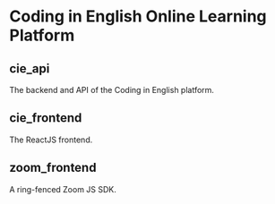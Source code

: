 # Coding in English Online Learning Platform

## cie_api

The backend and API of the Coding in English platform.

## cie_frontend

The ReactJS frontend.

## zoom_frontend

A ring-fenced Zoom JS SDK.
